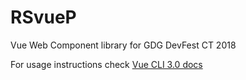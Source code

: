 # RSvueP

Vue Web Component library for GDG DevFest CT 2018

For usage instructions check [Vue CLI 3.0 docs](https://cli.vuejs.org/guide/build-targets.html#async-web-component)